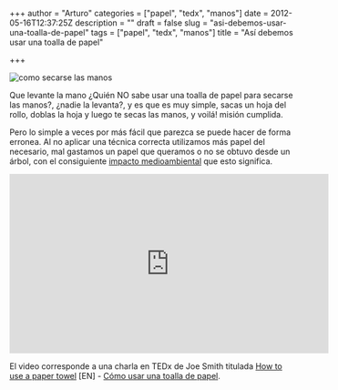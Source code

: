 +++
author = "Arturo"
categories = ["papel", "tedx", "manos"]
date = 2012-05-16T12:37:25Z
description = ""
draft = false
slug = "asi-debemos-usar-una-toalla-de-papel"
tags = ["papel", "tedx", "manos"]
title = "Así debemos usar una toalla de papel"

+++

![como secarse las manos](/content/images/2016/06/hoja-papel.jpg)

Que levante la mano ¿Quién NO sabe usar una toalla de papel para secarse las manos?, ¿nadie la levanta?, y es que es muy simple, sacas un hoja del rollo, doblas la hoja y luego te secas las manos, y voilá! misión cumplida.

Pero lo simple a veces por más fácil que parezca se puede hacer de forma erronea. Al no aplicar una técnica correcta utilizamos más papel del necesario, mal gastamos un papel que queramos o no se obtuvo desde un árbol, con el consiguiente [impacto medioambiental](/mensaje-ecologico-con-video-juegos-clasicos "Mensaje ecológico con video juegos clásicos") que esto significa.

<iframe width="560" height="315" src="https://www.youtube.com/embed/2FMBSblpcrc" frameborder="0" allow="autoplay; encrypted-media" allowfullscreen></iframe>

El video corresponde a una charla en TEDx de Joe Smith titulada [How to use a paper towel](https://www.ted.com/talks/joe_smith_how_to_use_a_paper_towel.html) [EN] - [Cómo usar una toalla de papel](https://daringfireball.net/linked/2012/05/15/joe-smith-paper-towel).
